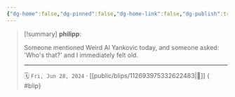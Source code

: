 ```yaml
---
{"dg-home":false,"dg-pinned":false,"dg-home-link":false,"dg-publish":true,"type":"blip","disabled rules":["yaml-title","yaml-title-alias","file-name-heading"],"title":"philipp on mastodon @ 2024-06-28","created-date":"2024-06-28T11:19:58","id":112693975332622480,"updated-date":"2025-05-02T08:50:44","dg-path":"blips/112693975332622483.md","permalink":"/blips/112693975332622483/","dgPassFrontmatter":true}
---
```


> [!summary] **philipp**:
>
> Someone mentioned Weird Al Yankovic today, and someone asked: 'Who's that?' and I immediately felt old.
> - - -
>
> 🗓️ `Fri, Jun 28, 2024` · [[public/blips/112693975332622483\|🔗]]
{ #blip}

